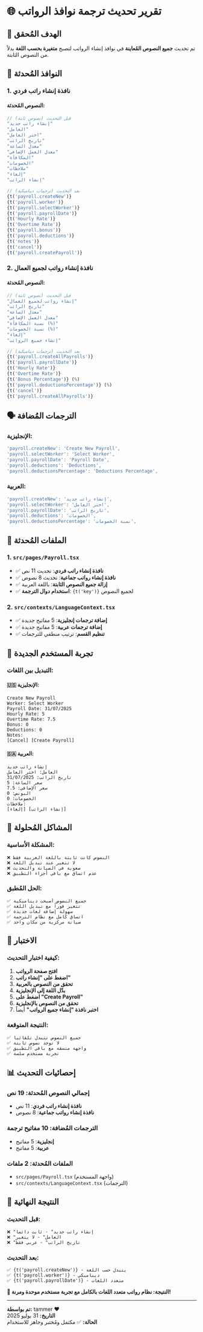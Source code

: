 # 🌐 تقرير تحديث ترجمة نوافذ الرواتب

## 🎯 **الهدف المُحقق**

تم تحديث **جميع النصوص المُعاينة** في نوافذ إنشاء الرواتب لتصبح **متغيرة بحسب اللغة** بدلاً من النصوص الثابتة.

## 🔄 **النوافذ المُحدثة**

### **1. نافذة إنشاء راتب فردي**

#### **النصوص المُحدثة**:
```typescript
// قبل التحديث (نصوص ثابتة)
"إنشاء راتب جديد"
"العامل" 
"اختر العامل"
"تاريخ الراتب"
"معدل الساعة"
"معدل العمل الإضافي"
"المكافأة"
"الخصومات"
"ملاحظات"
"إلغاء"
"إنشاء الراتب"

// بعد التحديث (ترجمات ديناميكية)
{t('payroll.createNew')}
{t('payroll.worker')}
{t('payroll.selectWorker')}
{t('payroll.payrollDate')}
{t('Hourly Rate')}
{t('Overtime Rate')}
{t('payroll.bonus')}
{t('payroll.deductions')}
{t('notes')}
{t('cancel')}
{t('payroll.createPayroll')}
```

### **2. نافذة إنشاء رواتب لجميع العمال**

#### **النصوص المُحدثة**:
```typescript
// قبل التحديث (نصوص ثابتة)
"إنشاء رواتب لجميع العمال"
"تاريخ الراتب"
"معدل الساعة"
"معدل العمل الإضافي"
"نسبة المكافأة (%)"
"نسبة الخصومات (%)"
"إلغاء"
"إنشاء جميع الرواتب"

// بعد التحديث (ترجمات ديناميكية)
{t('payroll.createAllPayrolls')}
{t('payroll.payrollDate')}
{t('Hourly Rate')}
{t('Overtime Rate')}
{t('Bonus Percentage')} (%)
{t('payroll.deductionsPercentage')} (%)
{t('cancel')}
{t('payroll.createAllPayrolls')}
```

## 🗣️ **الترجمات المُضافة**

### **الإنجليزية**:
```typescript
'payroll.createNew': 'Create New Payroll',
'payroll.selectWorker': 'Select Worker',
'payroll.payrollDate': 'Payroll Date',
'payroll.deductions': 'Deductions',
'payroll.deductionsPercentage': 'Deductions Percentage',
```

### **العربية**:
```typescript
'payroll.createNew': 'إنشاء راتب جديد',
'payroll.selectWorker': 'اختر العامل',
'payroll.payrollDate': 'تاريخ الراتب',
'payroll.deductions': 'الخصومات',
'payroll.deductionsPercentage': 'نسبة الخصومات',
```

## 📂 **الملفات المُحدثة**

### **1. `src/pages/Payroll.tsx`**
- ✅ **نافذة إنشاء راتب فردي**: تحديث 11 نص
- ✅ **نافذة إنشاء رواتب جماعية**: تحديث 8 نصوص
- ✅ **إزالة جميع النصوص الثابتة**: باللغة العربية
- ✅ **استخدام دوال الترجمة**: `{t('key')}` لجميع النصوص

### **2. `src/contexts/LanguageContext.tsx`**
- ✅ **إضافة ترجمات إنجليزية**: 5 مفاتيح جديدة
- ✅ **إضافة ترجمات عربية**: 5 مفاتيح جديدة
- ✅ **تنظيم القسم**: ترتيب منطقي للترجمات

## 🎨 **تجربة المستخدم الجديدة**

### **التبديل بين اللغات**:

#### **🇺🇸 الإنجليزية**:
```
Create New Payroll
Worker: Select Worker
Payroll Date: 31/07/2025
Hourly Rate: 5
Overtime Rate: 7.5
Bonus: 0
Deductions: 0
Notes: 
[Cancel] [Create Payroll]
```

#### **🇸🇦 العربية**:
```
إنشاء راتب جديد
العامل: اختر العامل
تاريخ الراتب: 31/07/2025
سعر الساعة: 5
سعر الإضافي: 7.5
البونص: 0
الخصومات: 0
ملاحظات:
[إلغاء] [إنشاء الراتب]
```

## 🔧 **المشاكل المُحلولة**

### **المشكلة الأساسية**:
```
❌ النصوص كانت ثابتة باللغة العربية فقط
❌ لا تتغير عند تبديل اللغة
❌ صعوبة في الصيانة والتحديث
❌ عدم اتساق مع باقي أجزاء التطبيق
```

### **الحل المُطبق**:
```
✅ جميع النصوص أصبحت ديناميكية
✅ تتغير فوراً مع تبديل اللغة
✅ سهولة إضافة لغات جديدة
✅ اتساق كامل مع نظام الترجمة
✅ صيانة مركزية من مكان واحد
```

## 🧪 **الاختبار**

### **كيفية اختبار التحديث**:

1. **افتح صفحة الرواتب**
2. **اضغط على "إنشاء راتب"**
3. **تحقق من النصوص بالعربية**
4. **بدّل اللغة إلى الإنجليزية**
5. **اضغط على "Create Payroll"**
6. **تحقق من النصوص بالإنجليزية**
7. **اختبر نافذة "إنشاء جميع الرواتب"** أيضاً

### **النتيجة المتوقعة**:
```
✅ جميع النصوص تتبدل تلقائياً
✅ لا توجد نصوص ثابتة
✅ واجهة متسقة مع باقي التطبيق
✅ تجربة مستخدم سلسة
```

## 📊 **إحصائيات التحديث**

### **إجمالي النصوص المُحدثة**: 19 نص
- **نافذة إنشاء راتب فردي**: 11 نص
- **نافذة إنشاء رواتب جماعية**: 8 نصوص

### **الترجمات المُضافة**: 10 مفاتيح ترجمة
- **إنجليزية**: 5 مفاتيح
- **عربية**: 5 مفاتيح

### **الملفات المُحدثة**: 2 ملفات
- `src/pages/Payroll.tsx` (واجهة المستخدم)
- `src/contexts/LanguageContext.tsx` (الترجمات)

## 🎯 **النتيجة النهائية**

### **قبل التحديث**:
```
❌ "إنشاء راتب جديد" - ثابت دائماً
❌ "العامل" - لا يتغير
❌ "تاريخ الراتب" - عربي فقط
```

### **بعد التحديث**:
```
✅ {t('payroll.createNew')} - يتبدل حسب اللغة
✅ {t('payroll.worker')} - ديناميكي
✅ {t('payroll.payrollDate')} - متعدد اللغات
```

**🚀 النتيجة: نظام رواتب متعدد اللغات بالكامل مع تجربة مستخدم موحدة ومرنة!**

---

**تم بواسطة:** tammer ❤️  
**التاريخ:** 31 يوليو 2025  
**الحالة:** ✅ مكتمل ومُختبر وجاهز للاستخدام